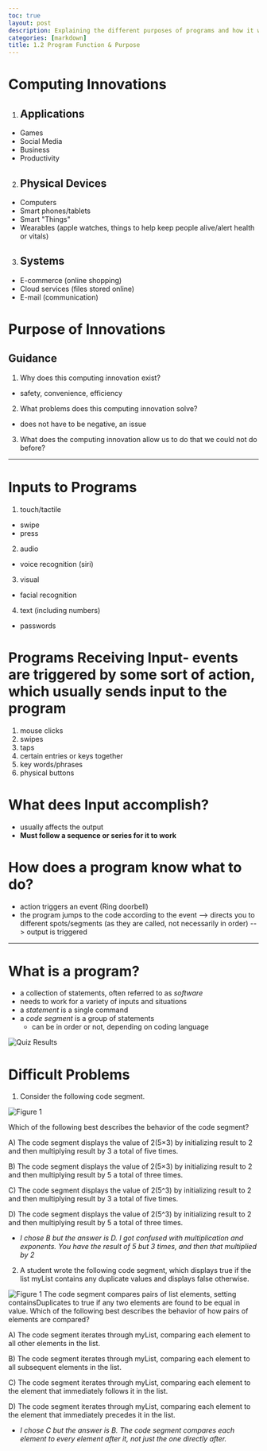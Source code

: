 ```yaml
---
toc: true
layout: post
description: Explaining the different purposes of programs and how it works. 
categories: [markdown]
title: 1.2 Program Function & Purpose 
---
```


# Computing Innovations
1. ## Applications
- Games
- Social Media
- Business
- Productivity
2. ## Physical Devices
- Computers
- Smart phones/tablets
- Smart "Things"
- Wearables (apple watches, things to help keep people alive/alert health or vitals)
3. ## Systems 
- E-commerce (online shopping)
- Cloud services (files stored online)
- E-mail (communication)


# Purpose of Innovations
## Guidance
1. Why does this computing innovation exist?
- safety, convenience, efficiency
2. What problems does this computing innovation solve? 
- does not have to be negative, an issue
3. What does the computing innovation allow us to do that we could not do before?


---


# Inputs to Programs
1. touch/tactile
- swipe
- press
2. audio 
- voice recognition (siri)
3. visual
- facial recognition
4. text (including numbers)
- passwords


# Programs Receiving Input- events are triggered by some sort of action, which usually sends input to the program
1. mouse clicks
2. swipes
3. taps
4. certain entries or keys together
5. key words/phrases 
6. physical buttons 


# What dees Input accomplish?
- usually affects the output
- **Must follow a sequence or series for it to work**

# How does a program know what to do?
- action triggers an event (Ring doorbell)
- the program jumps to the code according to the event --> directs you to different spots/segments (as they are called, not necessarily in order) --> output is triggered 

---

# What is a program?
- a collection of statements, often referred to as *software*
- needs to work for a variety of inputs and situations 
- a *statement* is a single command 
- a *code segment* is a group of statements
    - can be in order or not, depending on coding language


![Quiz Results]({{site.baseurl}}/images/ProgramFPQuizResults.png)
# Difficult Problems

1. Consider the following code segment.

![Figure 1]({{site.baseurl}}/images/1.2Figure1.png)

Which of the following best describes the behavior of the code segment?

A) The code segment displays the value of 2(5×3) by initializing result to 2 and then multiplying result by 3 a total of five times.

B) The code segment displays the value of 2(5×3) by initializing result to 2 and then multiplying result by 5 a total of three times.

C) The code segment displays the value of 2(5^3) by initializing result to 2 and then multiplying result by 3 a total of five times.

D) The code segment displays the value of 2(5^3) by initializing result to 2 and then multiplying result by 5 a total of three times.
- *I chose B but the answer is D. I got confused with multiplication and exponents. You have the result of 5 but 3 times, and then that  multiplied by 2* 


2. A student wrote the following code segment, which displays true if the list myList contains any duplicate values and displays false otherwise.

![Figure 1]({{site.baseurl}}/images/1.2Figure2.png)
The code segment compares pairs of list elements, setting containsDuplicates to true if any two elements are found to be equal in value. Which of the following best describes the behavior of how pairs of elements are compared?

A) The code segment iterates through myList, comparing each element to all other elements in the list.

B) The code segment iterates through myList, comparing each element to all subsequent elements in the list.

C) The code segment iterates through myList, comparing each element to the element that immediately follows it in the list.

D) The code segment iterates through myList, comparing each element to the element that immediately precedes it in the list.
- *I chose C but the answer is B. The code segment compares each element to every element after it, not just the one directly after.*